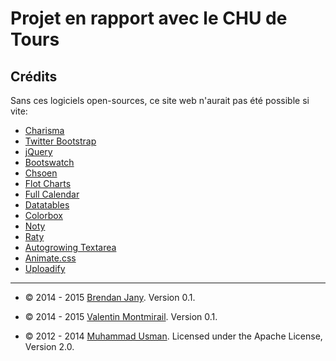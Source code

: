 # Projet en rapport avec le CHU de Tours

## Crédits

Sans ces logiciels open-sources, ce site web n'aurait pas été possible si vite:

 - [Charisma](http://usman.it/)
 - [Twitter Bootstrap](http://getbootstrap.com/)
 - [jQuery](http://jquery.com)
 - [Bootswatch](http://bootswatch.com/)
 - [Chsoen](http://harvesthq.github.com/chosen/)
 - [Flot Charts](http://www.flotcharts.org/)
 - [Full Calendar](http://arshaw.com/fullcalendar/)
 - [Datatables](http://datatables.net/)
 - [Colorbox](http://www.jacklmoore.com/colorbox/)
 - [Noty](http://ned.im/noty/)
 - [Raty](http://wbotelhos.com/raty)
 - [Autogrowing Textarea](http://onehackoranother.com/projects/jquery/jquery-grab-bag/autogrow-textarea.html)
 - [Animate.css](http://daneden.github.io/animate.css/)
 - [Uploadify](http://www.uploadify.com/)

___
- &copy; 2014 - 2015 [Brendan Jany](http://www.japan-party.net/). Version 0.1.

- &copy; 2014 - 2015 [Valentin Montmirail](http://www.valentin-montmirail.fr/). Version 0.1.

- &copy; 2012 - 2014 [Muhammad Usman](http://usman.it/). Licensed under the Apache License, Version 2.0.